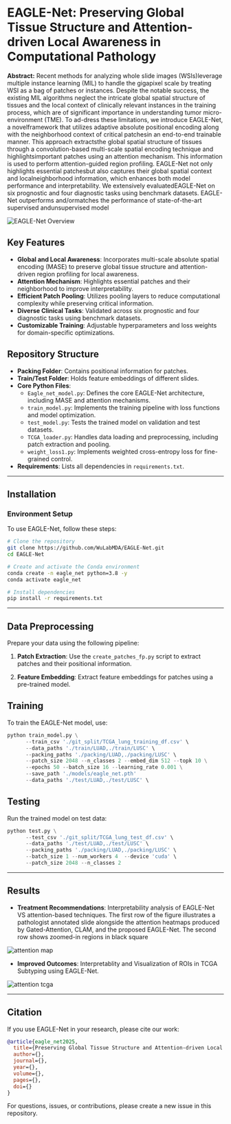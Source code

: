 # EAGLE-Net: Preserving Global Tissue Structure and Attention-driven Local Awareness in Computational Pathology

**Abstract:** Recent methods for analyzing whole slide images (WSIs)leverage multiple instance learning (MIL) to handle the gigapixel scale by treating WSI as a bag of patches or instances. Despite the notable success, the existing MIL algorithms neglect the intricate global spatial structure of tissues and the local context of clinically relevant instances in the training process, which are of significant importance in understanding tumor micro-environment (TME). To ad-dress these limitations, we introduce EAGLE-Net, a novelframework that utilizes adaptive absolute positional encoding along with the neighborhood context of critical patchesin an end-to-end trainable manner. This approach extractsthe global spatial structure of tissues through a convolution-based multi-scale spatial encoding technique and highlightsimportant patches using an attention mechanism. This information is used to perform attention-guided region profiling. EAGLE-Net not only highlights essential patchesbut also captures their global spatial context and localneighborhood information, which enhances both model performance and interpretability. We extensively evaluatedEAGLE-Net on six prognostic and four diagnostic tasks using benchmark datasets. EAGLE-Net outperforms and/ormatches the performance of state-of-the-art supervised andunsupervised model

![EAGLE-Net Overview](./Assets/main_figure.png)

## Key Features

- **Global and Local Awareness**: Incorporates multi-scale absolute spatial encoding (MASE) to preserve global tissue structure and attention-driven region profiling for local awareness.
- **Attention Mechanism**: Highlights essential patches and their neighborhood to improve interpretability.
- **Efficient Patch Pooling**: Utilizes pooling layers to reduce computational complexity while preserving critical information.
- **Diverse Clinical Tasks**: Validated across six prognostic and four diagnostic tasks using benchmark datasets.
- **Customizable Training**: Adjustable hyperparameters and loss weights for domain-specific optimizations.

## Repository Structure

- **Packing Folder**: Contains positional information for patches.
- **Train/Test Folder**: Holds feature embeddings of different slides.
- **Core Python Files**:
  - `Eagle_net_model.py`: Defines the core EAGLE-Net architecture, including MASE and attention mechanisms.
  - `train_model.py`: Implements the training pipeline with loss functions and model optimization.
  - `test_model.py`: Tests the trained model on validation and test datasets.
  - `TCGA_loader.py`: Handles data loading and preprocessing, including patch extraction and pooling.
  - `weight_loss1.py`: Implements weighted cross-entropy loss for fine-grained control.
- **Requirements**: Lists all dependencies in `requirements.txt`.

---

## Installation

### Environment Setup

To use EAGLE-Net, follow these steps:

```bash
# Clone the repository
git clone https://github.com/WuLabMDA/EAGLE-Net.git
cd EAGLE-Net

# Create and activate the Conda environment
conda create -n eagle_net python=3.8 -y
conda activate eagle_net

# Install dependencies
pip install -r requirements.txt
```

---

## Data Preprocessing

Prepare your data using the following pipeline:

1. **Patch Extraction**: Use the `create_patches_fp.py` script to extract patches and their positional information.

2. **Feature Embedding**: Extract feature embeddings for patches using a pre-trained model.

## Training

To train the EAGLE-Net model, use:

```python
python train_model.py \
      --train_csv './git_split/TCGA_lung_training_df.csv' \
      --data_paths './train/LUAD,./train/LUSC' \
      --packing_paths './packing/LUAD,./packing/LUSC' \
      --patch_size 2048 --n_classes 2 --embed_dim 512 --topk 10 \
      --epochs 50 --batch_size 16 --learning_rate 0.001 \
      --save_path './models/eagle_net.pth'
      --data_paths './test/LUAD,./test/LUSC' \
```

## Testing

Run the trained model on test data:

```python
python test.py \
      --test_csv './git_split/TCGA_lung_test_df.csv' \
      --data_paths './test/LUAD,./test/LUSC' \
      --packing_paths './packing/LUAD,./packing/LUSC' \
      --batch_size 1 --num_workers 4  --device 'cuda' \
      --patch_size 2048 --n_classes 2
```

---

## Results
- **Treatment Recommendations**: Interpretability analysis of EAGLE-Net VS attention-based techniques. The first row of the figure illustrates a pathologist annotated slide alongside the attention heatmaps produced by Gated-Attention, CLAM, and the proposed EAGLE-Net. The second row shows zoomed-in regions in black square

![attention map](./Assets/attention_map.png)

- **Improved Outcomes**: Interpretablity and Visualization of ROIs in TCGA Subtyping using EAGLE-Net.
  
![attention tcga](./Assets/attention_TCGA.png)

---
## Citation

If you use EAGLE-Net in your research, please cite our work:

```bibtex
@article{eagle_net2025,
  title={Preserving Global Tissue Structure and Attention-driven Local Awareness in Computational Pathology},
  author={},
  journal={},
  year={},
  volume={},
  pages={},
  doi={}
}
```

For questions, issues, or contributions, please create a new issue in this repository.
